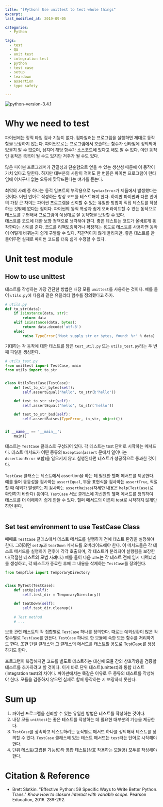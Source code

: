 ```yaml
---
title: "[Python] Use unittest to test whole things"
excerpt:
last_modified_at: 2019-09-05

categories:
  - Python

tags:
  - test
  - QA
  - unit test
  - integration test
  - python
  - test case
  - setup
  - teardown
  - assertion
  - type safety

---
```

![python-version-3.4.1](https://img.shields.io/badge/python-v3.7.1-blue.svg)

# Why we need to test
파이썬에는 정적 타입 검사 기능이 없다. 컴파일러는 프로그램을 실행하면 제대로 동작함을 보장하지 않는다. 파이썬으로는 프로그램에서 호출하는 함수가 런타임에 정의되어 있을지 알 수 없으며, 심지어 해당 함수가 소스코드에 있다고 해도 알 수 없다. 이런 동적인 동작은 축복이 될 수도 있지만 저주가 될 수도 있다.  
<br>
많은 파이썬 프로그래머가 간결성과 단순함으로 얻을 수 있는 생산성 때문에 이 동작이 가치 있다고 말한다. 하지만 대부분의 사람이 적어도 한 번쯤은 파이썬 프로그램이 런타임에 어처구니 없는 오류에 맞닥뜨린다는 얘기를 듣는다.  
<br>
최악의 사례 중 하나는 동적 임포트의 부작용으로 `SyntaxError`가 제품에서 발생했다는 것이다. 어떤 언어로 작성하든 항상 코드를 테스트해야 한다. 하지만 파이썬과 다른 언어의 가장 큰 차이는 파이썬 프로그램을 신뢰할 수 있는 유일한 방법이 직접 테스트를 작성하는 것밖에 없다는 점이다. 파이썬의 동적 특성과 쉽게 오버라이트할 수 있는 동작으로 테스트를 구현해서 프로그램이 예상대로 잘 동작함을 보장할 수 있다.
<br>
테스트를 코드에 대한 보장 정책으로 생각해야 한다. 좋은 테스트는 코드가 올바르게 동작한다는 신뢰를 준다. 코드를 리팩토링하거나 확장하는 용도로 테스트를 사용하면 동작이 어떻게 바뀌는지 쉽게 구별할 수 있다. 직관적이지 않게 들리지만, 좋은 테스트를 만들어두면 실제로 파이썬 코드를 더욱 쉽게 수정할 수 있다.  

# Unit test module
## How to use unittest 
테스트를 작성하는 가장 간단한 방법은 내장 모듈 `unittest`를 사용하는 것이다. 예를 들어  `utils.py`에 다음과 같은 유틸리티 함수를 정의했다고 하자.

```python 
# utils.py
def to_str(data):
    if isinstance(data, str):
        return data
    elif isinstance(data, bytes):
        return data.decode('utf-8')
    else:
        raise TypeError('Must supply str or bytes, found: %r' % data)
```
기대하는 각 동작에 대한 테스트를 담은 `test_util.py` 또는 `utils_test.py`라는 두 번째 파일을 생성한다.

```python 
# utils_test.py
from unittest import TestCase, main
from utils import to_str


class UtilsTestCase(TestCase):
    def test_to_str_bytes(self):
        self.assertEqual('hello', to_str(b'hello'))

    def test_to_str_str(self):
        self.assertEqual('hello', to_str('hello'))

    def test_to_str_bad(self):
        self.assertRaises(TypeError, to_str, object())


if __name__ == '__main__':
    main()
```
테스트는 `TestCase` 클래스로 구성되어 있다. 각 테스트는 test 단어로 시작하는 메서드다. 테스트 메서드가 어떤 종류의 `Exception`(`assert` 문에서 일어나는 `AssertionError` 포함)을 일으키지 않고 실행된다면 테스트가 성공적으로 통과한 것이다.  
<br>
`TestCase` 클래스는 테스트에서 assertion을 하는 데 필요한 헬퍼 메서드를 제공한다. 예를 들어 동등성을 검사하는 `assertEqual`, 부울 표현식을 검사하는 `assertTrue`, 적절할 때 예외가 발생하는지 검사하는 `assertRaises`(자세한 내용은 `help(TestCase)`로 확인하기 바란다) 등이다. `TestCase` 서브 클래스에 자신만의 헬퍼 메서드를 정의하여 테스트를 더 이해하기 쉽게 만들 수 있다. 헬퍼 메서드의 이름이 test로 시작하지 않게만 하면 된다.  
<br>

## Set test environment to use TestCase Class
때때로 `TestCase` 클래스에서 테스트 메서드를 실행하기 전에 테스트 환경을 설정해야 한다. 그려려면 `setUp`과 `tearDown` 메서드를 오버라이드해야 한다. 이 메서드들은 각 테스트 메서드를 실행하기 전후에 각각 호출되며, 각 테스트가 분리되어 실행됨을 보장한다(적절한 테스트의 모범 사례다.) 예를 들어 다음 코드는 각 테스트 전에 임시 디렉터리를 생성하고, 각 테스트가 종료한 후에 그 내용을 삭제하는 `TestCase`를 정의한다. 

```python  
from tempfile import TemporaryDirectory


class MyTest(TestCase):
    def setUp(self):
        self.test_dir = TemporaryDirectory()
    
    def teatDown(self):
        self.test_dir.cleanup()
    
    # Test method
    # ...
```
보통 관련 테스트의 각 집합별로 `TestCase` 하나를 정의한다. 때로는 예외상황이 많은 각 함수별로 `TestCase`를 만든다. `TestCase` 하나로 한 모듈에 속한 모든 함수를 처리하기도 한다. 또한 단일 클래스와 그 클래스의 메서드를 테스트할 용도로 TestCase를 생성하기도 한다.  
<br>
프로그램이 복잡해지면 코드를 별도로 테스트하는 대신에 모듈 간의 상호작용을 검증할 테스트를 추가하려고 할 것이다. 이게 바로 단위 테스트(unittest)와 통합 테스트(integration test)의 차이다. 파이썬에서는 똑같은 이유로 두 종류의 테스트를 작성해야 한다. 모듈을 검증하지 않으면 실제로 함께 동작하는 지 보장하지 못한다.

# Sum up
 1. 파이썬 프로그램을 신뢰할 수 있는 유일한 방법은 테스트를 작성하는 것이다.
 2. 내장 모듈 `unittest`는 좋은 테스트를 작성하는 데 필요한 대부분의 기능을 제공한다.
 3. `TestCase`를 상속하고 테스트하려는 동작별로 메서드 하나를 정의해서 테스트를 정의할 수 있다. `TestCase` 클래스에 있는 테스트 메서드는 `test`라는 단어로 시작해야 한다.
 4. 단위 테스트(고립된 기능용)와 통합 테스트(상호 작용하는 모듈용) 모두를 작성해야 한다.

# Citation & Reference
 - Brett Slatkin. "Effective Python: 59 Specific Ways to Write Better Python. Trans." _Know How to closure Interact with variable scope._ Pearson Education, 2016. 289-292.
